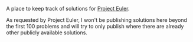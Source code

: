 A place to keep track of solutions for [Project Euler](https://projecteuler.net/archives).

As requested by Project Euler, I won't be publishing solutions here beyond the first 100 problems and will try to only publish where there are already other publicly available solutions.